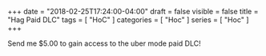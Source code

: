 +++
date = "2018-02-25T17:24:00-04:00"
draft = false
visible = false
title = "Hag Paid DLC"
tags = [ "HoC" ]
categories = [ "Hoc" ]
series = [ "Hoc" ]
+++


Send me $5.00 to gain access to the uber mode paid DLC!



